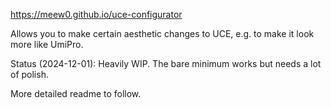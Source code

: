 https://meew0.github.io/uce-configurator

Allows you to make certain aesthetic changes to UCE, e.g. to make it look more like UmiPro.

Status (2024-12-01): Heavily WIP. The bare minimum works but needs a lot of polish.

More detailed readme to follow.
